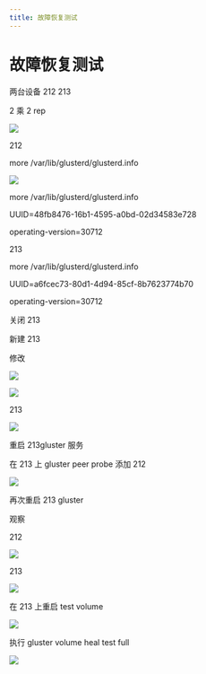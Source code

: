 ```yaml
---
title: 故障恢复测试
---
```


# 故障恢复测试

两台设备 212 213

2 乘 2 rep

![](https://notes-learning.oss-cn-beijing.aliyuncs.com/llz4dl/311z84dfba3ed10237777bcf27aab38a6050)

212

more /var/lib/glusterd/glusterd.info&#x20;

![](https://notes-learning.oss-cn-beijing.aliyuncs.com/llz4dl/311zd59101d90f78cba3d9c8346b9076754c)

more /var/lib/glusterd/glusterd.info

UUID=48fb8476-16b1-4595-a0bd-02d34583e728

operating-version=30712

213

more /var/lib/glusterd/glusterd.info

UUID=a6fcec73-80d1-4d94-85cf-8b7623774b70

operating-version=30712

关闭 213

新建 213

修改

![](https://notes-learning.oss-cn-beijing.aliyuncs.com/llz4dl/311zc83dc7bb84a225620cd7d8e06ed7101d)

![](https://notes-learning.oss-cn-beijing.aliyuncs.com/llz4dl/1616133365253-7af036d3-47d5-459b-accf-4b679e5b2530.jpeg)

213

![](https://notes-learning.oss-cn-beijing.aliyuncs.com/llz4dl/1616133365249-23d294fa-64d8-48b0-a81f-df9b17aef447.jpeg)

重启 213gluster 服务

在 213 上 gluster peer probe 添加 212

![](https://notes-learning.oss-cn-beijing.aliyuncs.com/llz4dl/1616133365261-20af1574-64fd-4e56-8be5-dcebc3dddf0a.jpeg)

再次重启 213 gluster

观察

212

![](https://notes-learning.oss-cn-beijing.aliyuncs.com/llz4dl/311z768c4a933206ecf1743aa05a7a02b716)

213

![](https://notes-learning.oss-cn-beijing.aliyuncs.com/llz4dl/311zdb619945220538f8cba44a0b45382464)

在 213 上重启 test volume

![](https://notes-learning.oss-cn-beijing.aliyuncs.com/llz4dl/311z51a5fd64e8a740d48fdd09d461afb4d6)

执行 gluster volume heal test full

![](https://notes-learning.oss-cn-beijing.aliyuncs.com/llz4dl/311z83f6174248a9156b0b69726eea966ce6)
